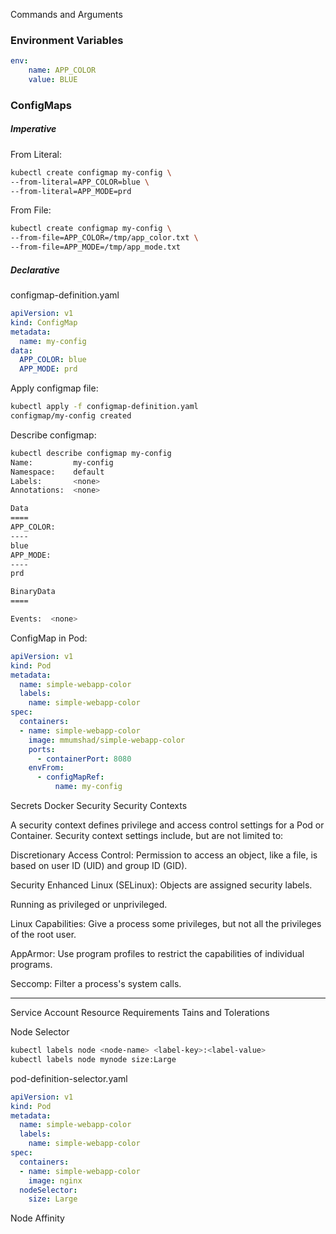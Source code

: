 Commands and Arguments
### Environment Variables
```yaml
env:
    name: APP_COLOR
    value: BLUE
```

### ConfigMaps
##### Imperative
From Literal:
```bash
kubectl create configmap my-config \
--from-literal=APP_COLOR=blue \
--from-literal=APP_MODE=prd
```
From File:
```bash
kubectl create configmap my-config \
--from-file=APP_COLOR=/tmp/app_color.txt \
--from-file=APP_MODE=/tmp/app_mode.txt
```
##### Declarative
configmap-definition.yaml
```yaml configmap-definition.yaml
apiVersion: v1
kind: ConfigMap
metadata:
  name: my-config
data:
  APP_COLOR: blue
  APP_MODE: prd
```

Apply configmap file:
```bash
kubectl apply -f configmap-definition.yaml
configmap/my-config created
```

Describe configmap:
```bash
kubectl describe configmap my-config
Name:         my-config
Namespace:    default
Labels:       <none>
Annotations:  <none>

Data
====
APP_COLOR:
----
blue
APP_MODE:
----
prd

BinaryData
====

Events:  <none>
```

ConfigMap in Pod:
```yaml pod-definition-configmap.yaml
apiVersion: v1
kind: Pod
metadata:
  name: simple-webapp-color
  labels:
    name: simple-webapp-color
spec:
  containers:
  - name: simple-webapp-color
    image: mmumshad/simple-webapp-color
    ports:
      - containerPort: 8080
    envFrom:
      - configMapRef:
          name: my-config
```

Secrets
Docker Security
Security Contexts

A security context defines privilege and access control settings for a Pod or Container. Security context settings include, but are not limited to:

Discretionary Access Control: Permission to access an object, like a file, is based on user ID (UID) and group ID (GID).

Security Enhanced Linux (SELinux): Objects are assigned security labels.

Running as privileged or unprivileged.

Linux Capabilities: Give a process some privileges, but not all the privileges of the root user.

AppArmor: Use program profiles to restrict the capabilities of individual programs.

Seccomp: Filter a process's system calls.

-----------------
Service Account
Resource Requirements
Tains and Tolerations


Node Selector
``` bash
kubectl labels node <node-name> <label-key>:<label-value>
kubectl labels node mynode size:Large
```

pod-definition-selector.yaml
``` yaml
apiVersion: v1
kind: Pod
metadata:
  name: simple-webapp-color
  labels:
    name: simple-webapp-color
spec:
  containers:
  - name: simple-webapp-color
    image: nginx
  nodeSelector:
    size: Large
```


Node Affinity